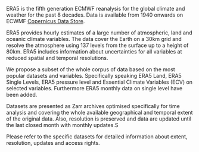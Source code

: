 ERA5 is the fifth generation ECMWF reanalysis for the global climate and weather for the past 8 decades. 
Data is available from 1940 onwards on ECWMF [Copernicus Data Store](https://cds.climate.copernicus.eu/).

ERA5 provides hourly estimates of a large number of atmospheric, land and oceanic climate variables. The data cover the Earth on a 30km grid and resolve the atmosphere using 137 levels from the surface up to a height of 80km. ERA5 includes information about uncertainties for all variables at reduced spatial and temporal resolutions.

We propose a subset of the whole corpus of data based on the most popular datasets and variables. Specifically speaking ERA5 Land, ERA5 Single Levels, ERA5 pressure level and Essential Climate Variables (ECV) on selected variables. Furthermore ERA5 monthly data on single level have been added.

Datasets are presented as Zarr archives optimised specifically for time analysis and covering the whole available geographical and temporal extent of the original data. Also, resolution is preserved and data are updated until the last closed month with monthly updates.S

Please refer to the specific datasets for detailed information about extent, resolution, updates and access rights.


<!--- Reanalysis combines model data with observations.
This principle, called data assimilation, is based on the method used by numerical
weather prediction centres, where every so many hours (12 hours at ECMWF) a previous
forecast is combined with newly available observations to produce
a new best estimate of the state of the atmosphere, called analysis, from which an updated,
improved forecast is issued.

Reanalysis works in the same way, but at reduced resolution
to allow for the provision of a dataset spanning back several decades.
Reanalysis does not have the constraint of issuing timely forecasts,
so there is more time to collect observations, and when going further back in time,
to allow for the ingestion of improved versions of the original observations,
which all benefit the quality of the reanalysis product.

ERA5 provides hourly estimates for a large number of atmospheric,
ocean-wave and land-surface quantities. An uncertainty estimate is sampled by an underlying
10-member ensemble at three-hourly intervals. Ensemble mean and spread have been pre-computed for convenience. Such uncertainty estimates are closely related to the information content of the available observing system
which has evolved considerably over time. They also indicate flow-dependent sensitive areas.--->
